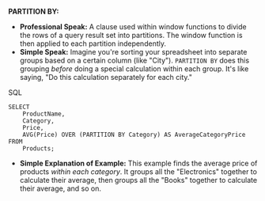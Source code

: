 **PARTITION BY:**

- **Professional Speak:** A clause used within window functions to divide the rows of a query result set into partitions. The window function is then applied to each partition independently.
- **Simple Speak:** Imagine you're sorting your spreadsheet into separate groups based on a certain column (like "City"). `PARTITION BY` does this grouping _before_ doing a special calculation within each group. It's like saying, "Do this calculation separately for each city."

SQL

```
SELECT
    ProductName,
    Category,
    Price,
    AVG(Price) OVER (PARTITION BY Category) AS AverageCategoryPrice
FROM
    Products;
```

- **Simple Explanation of Example:** This example finds the average price of products _within each category_. It groups all the "Electronics" together to calculate their average, then groups all the "Books" together to calculate their average, and so on.
